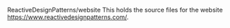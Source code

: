 ReactiveDesignPatterns/website
This holds the source files for the website https://www.reactivedesignpatterns.com/.
